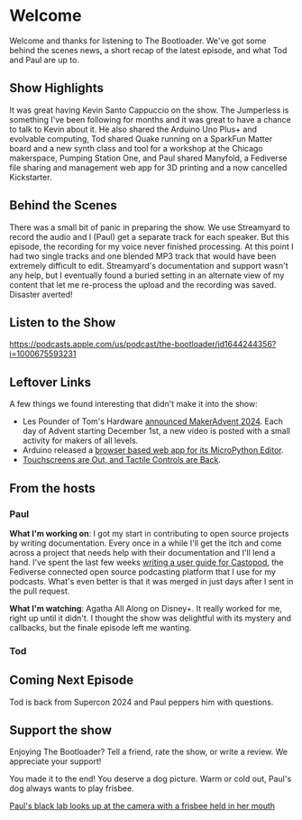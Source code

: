 # Welcome
Welcome and thanks for listening to The Bootloader.  We've got some behind the 
scenes news, a short recap of the latest episode, and what Tod and Paul are up to.

## Show Highlights

It was great having Kevin Santo Cappuccio on the show.  The Jumperless is something I've
been following for months and it was great to have a chance to talk to Kevin about it. 
He also shared the Arduino Uno Plus+ and evolvable computing, Tod shared Quake running on a
SparkFun Matter board and a new synth class and tool for a workshop at the Chicago 
makerspace, Pumping Station One, and Paul shared Manyfold, a Fediverse file sharing 
and management web app for 3D printing and a now cancelled Kickstarter.

## Behind the Scenes

There was a small bit of panic in preparing the show.  We use Streamyard to record the
audio and I (Paul) get a separate track for each speaker.  But this episode, the 
recording for my voice never finished processing.  At this point I had two single 
tracks and one blended MP3 track that would have been extremely difficult to edit. 
Streamyard's documentation and support wasn't any help, but I eventually found a 
buried setting in an alternate view of my content that let me re-process the upload 
and the recording was saved. Disaster averted!

## Listen to the Show

https://podcasts.apple.com/us/podcast/the-bootloader/id1644244356?i=1000675593231

## Leftover Links

A few things we found interesting that didn't make it into the show:

* Les Pounder of Tom's Hardware [announced MakerAdvent 2024](https://www.youtube.com/watch?v=IlDkDOHgG38). 
Each day of Advent starting December 1st, a new video is posted with a small activity for 
makers of all levels.
* Arduino released a [browser based web app for its MicroPython Editor](https://www.hackster.io/news/arduino-brings-its-micropython-editor-to-the-cloud-with-a-browser-based-web-app-release-310179492abc).
* [Touchscreens are Out, and Tactile Controls are Back](https://spectrum.ieee.org/touchscreens).


## From the hosts

### Paul
**What I'm working on**: I got my start in contributing to open source projects by 
writing documentation.  Every once in a while I'll get the itch and come across a 
project that needs help with their documentation and I'll lend a hand.  I've spent 
the last few weeks [writing a user guide for Castopod](https://docs.castopod.org/main/en/user-guide/), 
the Fediverse connected open source podcasting platform that I use for my podcasts.
What's even better is that it was merged in just days after I sent in the pull request.

**What I'm watching**: Agatha All Along on Disney+.  It really worked for me, right 
up until it didn't.  I thought the show was delightful with its mystery and callbacks, 
but the finale episode left me wanting. 

### Tod


## Coming Next Episode
Tod is back from Supercon 2024 and Paul peppers him with questions.

## Support the show
Enjoying The Bootloader?  Tell a friend, rate the show, or write a review.  We appreciate your support!

You made it to the end! You deserve a dog picture. 
Warm or cold out, Paul's dog always wants to play frisbee.

[Paul's black lab looks up at the camera with a frisbee held in her mouth]()